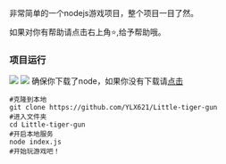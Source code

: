非常简单的一个nodejs游戏项目，整个项目一目了然。

如果对你有帮助请点击右上角:star:,给予帮助哦。
### 项目运行
![](https://imgsa.baidu.com/forum/w%3D580/sign=e9a2845c0ef3d7ca0cf63f7ec21ebe3c/27c4b31c8701a18bf656d12d9c2f07082838fe20.jpg)
![](https://imgsa.baidu.com/forum/w%3D580/sign=3db444a941166d223877159c76220945/9502b31bb051f819ee57c028d8b44aed2e73e777.jpg)
确保你下载了node，如果你没有下载请[点击](https://nodejs.org/)

```
#克隆到本地
git clone https://github.com/YLX621/Little-tiger-gun
#进入文件夹
cd Little-tiger-gun
#开启本地服务
node index.js
#开始玩游戏吧！
```

